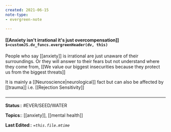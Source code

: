 ```yaml
---
created: 2021-06-15
note-type: 
- evergreen-note

---
```


#### [[Anxiety isn't irrational it's just overcompensation]] `$=customJS.dv_funcs.evergreenHeader(dv, this)`

People who say [[anxiety]] is irrational are just unaware of their surroundings. Or they will answer to their fears but not understand where they come from, [[We value our biggest insecurities because they protect us from the biggest threats]]

It is mainly a [[Neuroscience|neurological]] fact but can also be affected by [[trauma]] i.e. [[Rejection Sensitivity]]

### <hr class="footnote"/>

**Status**:: #EVER/SEED/WATER  

**Topics**::  [[anxiety]], [[mental health]]
	
**Last Edited**:: *`=this.file.mtime`*